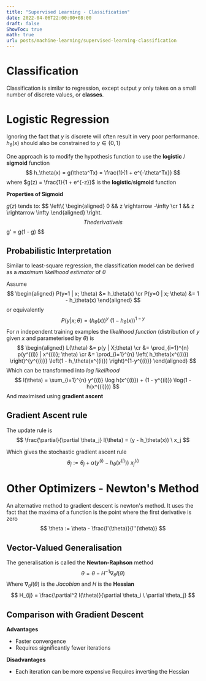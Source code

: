 ```yaml
---
title: "Supervised Learning - Classification"
date: 2022-04-06T22:00:00+08:00
draft: false
ShowToc: true
math: true
url: posts/machine-learning/supervised-learning-classification
---
```


# Classification

Classification is similar to regression, except output $y$ only takes on a small number of discrete values, or **classes**.



# Logistic Regression

Ignoring the fact that $y$ is discrete will often result in very poor performance. $h_\theta(x)$ should also be constrained to $y \in \{ 0, 1 \}$ 

One approach is to modify the hypothesis function to use the **logistic** / **sigmoid** function
$$
h_\theta(x) = g(\theta^Tx)
= \frac{1}{1 + e^{-\theta^Tx}}
$$
where $g(z) = \frac{1}{1 + e^{-z}}$ is the **logistic**/**sigmoid** function

**Properties of Sigmoid**

$g(z)$ tends to:
$$
\left\\{ \begin{aligned}
0 && z \rightarrow -\infty \cr
1 && z \rightarrow \infty
\end{aligned} \right.
$$
The derivative is
$$
g' = g(1 - g)
$$

## Probabilistic Interpretation

Similar to least-square regression, the classification model can be derived as a *maximum likelihood estimator* of $\theta$

Assume
$$
\begin{aligned}
P(y=1 | x; \theta) &= h_\theta(x) \cr
P(y=0 | x; \theta) &= 1 - h_\theta(x)
\end{aligned}
$$
or equivalently
$$
P(y | x; \theta) =
\left( h_\theta(x) \right)^y \ \left( 1-h_\theta(x) \right)^{1-y}
$$
For $n$ independent training examples the *likelihood function* (distribution of $y$ given $x$ and parameterised by $\theta$) is
$$
\begin{aligned}
L(\theta) &= p(y | X;\theta) \cr
&= \prod_{i=1}^{n} p(y^{(i)} | x^{(i)}; \theta) \cr
&= \prod_{i=1}^{n}
	\left( h_\theta(x^{(i)}) \right)^{y^{(i)}}
	\left(1 - h_\theta(x^{(i)}) \right)^{1-y^{(i)}}
\end{aligned}
$$
Which can be transformed into *log likelihood*
$$
l(\theta) = \sum_{i=1}^{n} y^{(i)}
\log h(x^{(i)}) + (1 - y^{(i)}) \log(1 - h(x^{(i)}))
$$
And maximised using **gradient ascent**

## Gradient Ascent rule

The update rule is
$$
\frac{\partial}{\partial \theta_j} l(\theta) =
(y - h_\theta(x)) \ x_j
$$

Which gives the stochastic gradient ascent rule
$$
\theta_j := \theta_j + \alpha
\left( y^{(i)} - h_\theta(x^{(i)})
\right)\ x_j^{(i)}
$$

# Other Optimizers - Newton's Method

An alternative method to gradient descent is newton's method. It uses the fact that the maxima of a function is the point where the first derivative is zero
$$
\theta := \theta - \frac{l'(\theta)}{l''(\theta)}
$$

## Vector-Valued Generalisation

The generalisation is called the **Newton-Raphson** method
$$
\theta = \theta - H^{-1} \nabla_\theta l(\theta)
$$
Where $\nabla_\theta l(\theta)$ is the *Jacobian* and $H$ is the **Hessian**
$$
H_{ij} = \frac{\partial^2 l(\theta)}{\partial \theta_i \ \partial \theta_j}
$$

## Comparison with Gradient Descent

**Advantages**

- Faster convergence
- Requires significantly fewer iterations

**Disadvantages**

- Each iteration can be more expensive
  Requires inverting the Hessian
